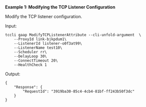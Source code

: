 **Example 1: Modifying the TCP Listener Configuration**

Modify the TCP listener configuration.

Input: 

```
tccli gaap ModifyTCPListenerAttribute --cli-unfold-argument  \
    --ProxyId link-bjkpdum1\
    --ListenerId listener-o0f3at99\
    --ListenerName test10\
    --Scheduler rr\
    --DelayLoop 30\
    --ConnectTimeout 20\
    --HealthCheck 1
```

Output: 
```
{
    "Response": {
        "RequestId": "3919ba30-85c4-4cb4-81bf-ff243b50f3dc"
    }
}
```

